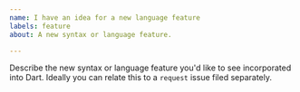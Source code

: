 ```yaml
---
name: I have an idea for a new language feature
labels: feature
about: A new syntax or language feature.

---
```


Describe the new syntax or language feature you'd like to see incorporated into
Dart. Ideally you can relate this to a `request` issue filed separately.
